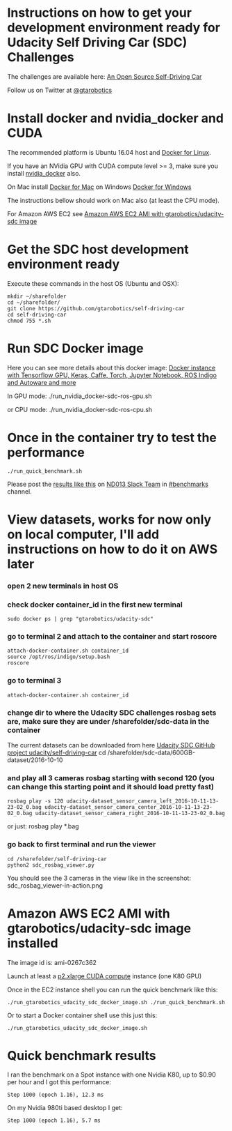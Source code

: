 
# Instructions on how to get your development environment ready for Udacity Self Driving Car (SDC) Challenges

The challenges are available here:
	[An Open Source Self-Driving Car](https://www.udacity.com/self-driving-car)

Follow us on Twitter at [@gtarobotics](https://twitter.com/gtarobotics)

# Install docker and nvidia_docker and CUDA

The recommended platform is Ubuntu 16.04 host and [Docker for Linux](https://docs.docker.com/engine/installation/linux/ubuntulinux/).

If you have an NVidia GPU with CUDA compute level >= 3, make sure you install [nvidia_docker](https://github.com/NVIDIA/nvidia-docker) also.

On Mac install [Docker for Mac](https://docs.docker.com/docker-for-mac/) on Windows [Docker for Windows](https://docs.docker.com/docker-for-windows/)

The instructions bellow should work on Mac also (at least the CPU mode).

For Amazon AWS EC2 see [Amazon AWS EC2 AMI with gtarobotics/udacity-sdc image](#amazon-aws-ec2-ami-with-gtaroboticsudacity-sdc-image-installed) 

# Get the SDC host development environment ready

Execute these commands in the host OS (Ubuntu and OSX):
	
	mkdir ~/sharefolder
	cd ~/sharefolder/
	git clone https://github.com/gtarobotics/self-driving-car
	cd self-driving-car
	chmod 755 *.sh

# Run SDC Docker image

Here you can see more details about this docker image:
	[Docker instance with Tensorflow GPU, Keras, Caffe, Torch, Jupyter Notebook, ROS Indigo and Autoware and more](https://hub.docker.com/r/gtarobotics/udacity-sdc/)

In GPU mode:
	./run_nvidia_docker-sdc-ros-gpu.sh

or CPU mode:
	./run_nvidia_docker-sdc-ros-cpu.sh

# Once in the container try to test the performance
	./run_quick_benchmark.sh

Please post the [results like this](#quick-benchmark-results) on [ND013 Slack Team](https://nd013.udacity.com/) in [#benchmarks](https://nd013.slack.com/messages/benchmarks) channel.

# View datasets, works for now only on local computer, I'll add instructions on how to do it on AWS later

### open 2 new terminals in host OS

### check docker container_id in the first new terminal	
	sudo docker ps | grep "gtarobotics/udacity-sdc"

### go to terminal 2 and attach to the container and start roscore
	attach-docker-container.sh container_id
	source /opt/ros/indigo/setup.bash
	roscore 
 
### go to terminal 3
	attach-docker-container.sh container_id

### change dir to where the Udacity SDC challenges rosbag sets are, make sure they are under /sharefolder/sdc-data in the container
The current datasets can be downloaded from here [Udacity SDC GitHub project udacity/self-driving-car](https://github.com/udacity/self-driving-car)
	cd /sharefolder/sdc-data/600GB-dataset/2016-10-10

### and play all 3 cameras rosbag starting with second 120 (you can change this starting point and it should load pretty fast)	
	rosbag play -s 120 udacity-dataset_sensor_camera_left_2016-10-11-13-23-02_0.bag udacity-dataset_sensor_camera_center_2016-10-11-13-23-02_0.bag udacity-dataset_sensor_camera_right_2016-10-11-13-23-02_0.bag

or just:
	rosbag play *.bag

### go back to first terminal and run the viewer
	cd /sharefolder/self-driving-car
	python2 sdc_rosbag_viewer.py

You should see the 3 cameras in the view like in the screenshot:
	sdc_rosbag_viewer-in-action.png

# Amazon AWS EC2 AMI with gtarobotics/udacity-sdc image installed
The image id is: ami-0267c362

Launch at least a [p2.xlarge CUDA compute](https://aws.amazon.com/ec2/instance-types/p2/) instance (one K80 GPU)

Once in the EC2 instance shell you can run the quick benchmark like this:

	./run_gtarobotics_udacity_sdc_docker_image.sh ./run_quick_benchmark.sh

Or to start a Docker container shell use this just this:

	./run_gtarobotics_udacity_sdc_docker_image.sh

# Quick benchmark results
I ran the benchmark on a Spot instance with one Nvidia K80, up to $0.90 per hour and I got this performance:

	Step 1000 (epoch 1.16), 12.3 ms

On my Nvidia 980ti based desktop I get:

	Step 1000 (epoch 1.16), 5.7 ms 

